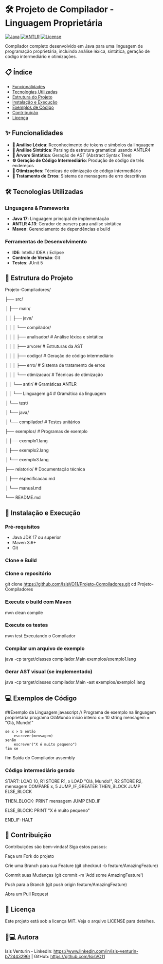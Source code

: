 # 🛠️ Projeto de Compilador - Linguagem Proprietária

[![Java](https://img.shields.io/badge/Java-17-red?style=for-the-badge&logo=openjdk)](https://java.com)
[![ANTLR](https://img.shields.io/badge/ANTLR-4.13-blue?style=for-the-badge)](https://www.antlr.org/)
[![License](https://img.shields.io/badge/License-MIT-green?style=for-the-badge)](LICENSE)

Compilador completo desenvolvido em Java para uma linguagem de programação proprietária, incluindo análise léxica, sintática, geração de código intermediário e otimizações.

## 📋 Índice
- [Funcionalidades](#-funcionalidades)
- [Tecnologias Utilizadas](#-tecnologias-utilizadas)
- [Estrutura do Projeto](#-estrutura-do-projeto)
- [Instalação e Execução](#-instalação-e-execução)
- [Exemplos de Código](#-exemplos-de-código)
- [Contribuição](#-contribuição)
- [Licença](#-licença)

## ✨ Funcionalidades

- **🔡 Análise Léxica**: Reconhecimento de tokens e símbolos da linguagem
- **📐 Análise Sintática**: Parsing da estrutura gramatical usando ANTLR4
- **🌳 Árvore Sintática**: Geração de AST (Abstract Syntax Tree)
- **⚙️ Geração de Código Intermediário**: Produção de código de três endereços
- **🚀 Otimizações**: Técnicas de otimização de código intermediário
- **🛟 Tratamento de Erros**: Sistema de mensagens de erro descritivas

## 🛠️ Tecnologias Utilizadas

### Linguagens & Frameworks
- **Java 17**: Linguagem principal de implementação
- **ANTLR 4.13**: Gerador de parsers para análise sintática
- **Maven**: Gerenciamento de dependências e build

### Ferramentas de Desenvolvimento
- **IDE**: IntelliJ IDEA / Eclipse
- **Controle de Versão**: Git
- **Testes**: JUnit 5

## 📁 Estrutura do Projeto
Projeto-Compiladores/

├── src/

│ ├── main/

│ │ ├── java/

│ │ │ └── compilador/

│ │ │ ├── analisador/ # Análise léxica e sintática

│ │ │ ├── arvore/ # Estruturas da AST

│ │ │ ├── codigo/ # Geração de código intermediário

│ │ │ ├── erro/ # Sistema de tratamento de erros

│ │ │ └── otimizacao/ # Técnicas de otimização

│ │ └── antlr/ # Gramáticas ANTLR

│ │ └── Linguagem.g4 # Gramática da linguagem

│ └── test/

│ └── java/

│ └── compilador/ # Testes unitários

├── exemplos/ # Programas de exemplo

│ ├── exemplo1.lang

│ ├── exemplo2.lang

│ └── exemplo3.lang

├── relatorio/ # Documentação técnica

│ ├── especificacao.md

│ └── manual.md

└── README.md


## 🚀 Instalação e Execução

### Pré-requisitos
- Java JDK 17 ou superior
- Maven 3.6+
- Git

### Clone e Build

### Clone o repositório
git clone https://github.com/IsisVO11/Projeto-Compiladores.git
cd Projeto-Compiladores

### Execute o build com Maven
mvn clean compile

### Execute os testes
mvn test
Executando o Compilador

### Compilar um arquivo de exemplo
java -cp target/classes compilador.Main exemplos/exemplo1.lang

### Gerar AST visual (se implementado)
java -cp target/classes compilador.Main -ast exemplos/exemplo1.lang

## 💻 Exemplos de Código
##Exemplo da Linguagem
javascript
// Programa de exemplo na linguagem proprietária
programa OláMundo
início
    inteiro x = 10
    string mensagem = "Olá, Mundo!"

    se x > 5 então
        escrever(mensagem)
    senão
        escrever("X é muito pequeno")
    fim se
fim
Saída do Compilador
assembly
### Código intermediário gerado
START:
    LOAD 10, R1
    STORE R1, x
    LOAD "Olá, Mundo!", R2
    STORE R2, mensagem
    COMPARE x, 5
    JUMP_IF_GREATER THEN_BLOCK
    JUMP ELSE_BLOCK

THEN_BLOCK:
    PRINT mensagem
    JUMP END_IF

ELSE_BLOCK:
    PRINT "X é muito pequeno"

END_IF:
    HALT


## 🤝 Contribuição
Contribuições são bem-vindas! Siga estos passos:

Faça um Fork do projeto

Crie uma Branch para sua Feature (git checkout -b feature/AmazingFeature)

Commit suas Mudanças (git commit -m 'Add some AmazingFeature')

Push para a Branch (git push origin feature/AmazingFeature)

Abra um Pull Request

## 📝 Licença
Este projeto está sob a licença MIT. Veja o arquivo LICENSE para detalhes.

## 👩💻 Autora
Isis Venturin - LinkedIn: https://www.linkedin.com/in/isis-venturin-b72443296/ | GitHub: https://github.com/IsisVO11
